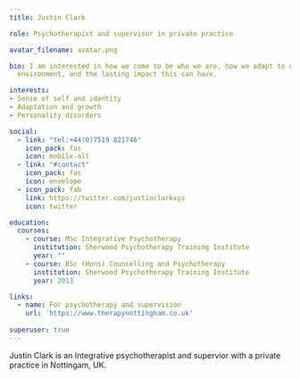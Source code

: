 ```yaml
---
title: Justin Clark

role: Psychotherapist and supervisor in private practice

avatar_filename: avatar.png

bio: I am interested in how we come to be who we are, how we adapt to our early
  environment, and the lasting impact this can have.

interests:
- Sense of self and identity
- Adaptation and growth
- Personality disorders

social:
  - link: "tel:+44(0)7519 821746"
    icon_pack: fas
    icon: mobile-alt
  - link: "#contact"
    icon_pack: fas
    icon: envelope
  - icon_pack: fab
    link: https://twitter.com/justinclarkxyz
    icon: twitter

education:
  courses:
    - course: MSc Integrative Psychotherapy
      institution: Sherwood Psychotherapy Training Institute
      year: ""
    - course: BSc (Hons) Counselling and Psychotherapy
      institution: Sherwood Psychotherapy Training Institute
      year: 2013

links:
  - name: For psychotherapy and supervision
    url: 'https://www.therapynottingham.co.uk'
  
superuser: true
---
```

Justin Clark is an Integrative psychotherapist and supervior with a private practice in Nottingam, UK.
